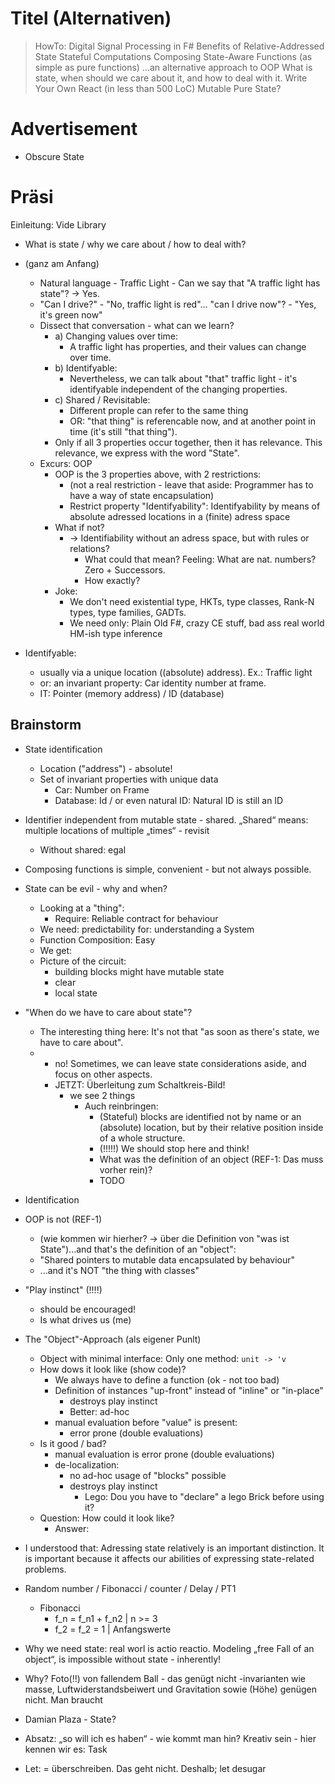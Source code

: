 
Titel (Alternativen)
===

> HowTo: Digital Signal Processing in F#
> Benefits of Relative-Addressed State
> Stateful Computations
> Composing State-Aware Functions (as simple as pure functions)
> ...an alternative approach to OOP
> What is state, when should we care about it, and how to deal with it.
> Write Your Own React (in less than 500 LoC)
> Mutable Pure State?

Advertisement
===

* Obscure State


Präsi
===

Einleitung:
  Vide Library
  

* What is state / why we care about / how to deal with?
* (ganz am Anfang)
  * Natural language - Traffic Light - Can we say that "A traffic light has state"? -> Yes.
  * "Can I drive?" - "No, traffic light is red"... "can I drive now"? - "Yes, it's green now"
  * Dissect that conversation - what can we learn?
    * a) Changing values over time:
      *  A traffic light has properties, and their values can change over time.
    * b) Identifyable:
      * Nevertheless, we can talk about "that" traffic light - it's identifyable independent of the changing properties.
    * c) Shared / Revisitable:
      * Different prople can refer to the same thing
      * OR: "that thing" is referencable now, and at another point in time (it's still "that thing").
    * Only if all 3 properties occur together, then it has relevance. This relevance, we express with the word "State".
  * Excurs: OOP
    * OOP is the 3 properties above, with 2 restrictions:
      * (not a real restriction - leave that aside: Programmer has to have a way of state encapsulation)
      * Restrict property "Identifyability": Identifyability by means of absolute adressed locations in a (finite) adress space
    * What if not?
      * -> Identifiability without an adress space, but with rules or relations?
        * What could that mean? Feeling: What are nat. numbers? Zero + Successors.
        * How exactly?
    * Joke: 
      * We don't need existential type, HKTs, type classes, Rank-N types, type families, GADTs.
      * We need only: Plain Old F#, crazy CE stuff, bad ass real world HM-ish type inference

* Identifyable:
  * usually via a unique location ((absolute) address). Ex.: Traffic light
  * or: an invariant property: Car identity number at frame.
  * IT: Pointer (memory address) / ID (database)

## Brainstorm

* State identification
  * Location ("address") - absolute!
  * Set of invariant properties with unique data
    * Car: Number on Frame
    * Database: Id / or even natural ID: Natural ID is still an ID
* Identifier independent from mutable state - shared. „Shared“ means: multiple locations of multiple „times“ - revisit
  * Without shared: egal
* Composing functions is simple, convenient - but not always possible.
* State can be evil - why and when?
  * Looking at a "thing":
    * Require: Reliable contract for behaviour
  * We need: predictability for: understanding a System
  * Function Composition: Easy
  * We get:
  * Picture of the circuit:
    * building blocks might have mutable state
    * clear 
    * local state
* "When do we have to care about state"?
  * The interesting thing here: It's not that "as soon as there's state, we have to care about".
  * - no! Sometimes, we can leave state considerations aside, and focus on other aspects.
    * JETZT: Überleitung zum Schaltkreis-Bild!
      * we see 2 things
        * Auch reinbringen:
          * (Stateful) blocks are identified not by name or an (absolute) location, but by their relative position inside of a whole structure.
          * (!!!!!) We should stop here and think!
          * What was the definition of an object (REF-1: Das muss vorher rein)?
          * TODO
* Identification
* OOP is not (REF-1)
  * (wie kommen wir hierher? -> über die Definition von "was ist State")...and that's the definition of an "object":
  * "Shared pointers to mutable data encapsulated by behaviour"
  * ...and it's NOT "the thing with classes"

* "Play instinct" (!!!!)
  *  should be encouraged!
  * Is what drives us (me)

* The "Object"-Approach (als eigener Punlt)
  * Object with minimal interface: Only one method: `unit -> 'v`
  * How dows it look like (show code)?
    * We always have to define a function (ok - not too bad)
    * Definition of instances "up-front" instead of "inline" or "in-place"
      * destroys play instinct
      * Better: ad-hoc
    * manual evaluation before "value" is present:
      * error prone (double evaluations)
  * Is it good / bad?
    * manual evaluation is error prone (double evaluations)
    * de-localization: 
      * no ad-hoc usage of "blocks" possible
      * destroys play instinct
        * Lego: Dou you have to "declare" a lego Brick before using it?
  * Question: How could it look like?
    * Answer: 
* I understood that: Adressing state relatively is an important distinction. It is important because it affects our abilities of expressing state-related problems.

* Random number / Fibonacci / counter / Delay / PT1
  * Fibonacci
    * f_n = f_n1 + f_n2    | n >= 3
    * f_2 = f_2 = 1        | Anfangswerte
*  Why we need state: real worl is actio reactio. Modeling „free Fall of an object“, is impossible without state - inherently!
* Why? Foto(!!) von fallendem Ball - das genügt nicht -invarianten wie masse, Luftwiderstandsbeiwert und Gravitation sowie (Höhe) genügen nicht. Man braucht
* Damian Plaza - State?
* Absatz: „so will ich es haben“ - wie kommt man hin? Kreativ sein - hier kennen wir es: Task<T>
* Let: = überschreiben. Das geht nicht. Deshalb; let desugar 